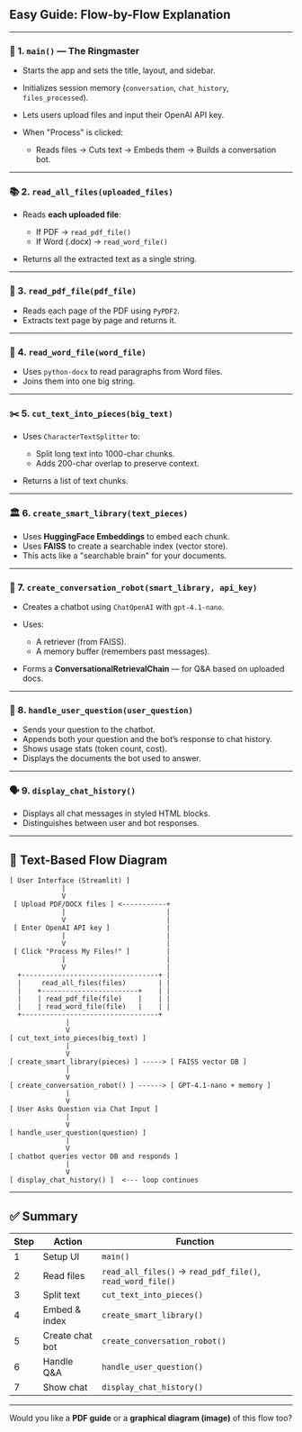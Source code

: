 
## Easy Guide: Flow-by-Flow Explanation

---

### 🎪 1. `main()` — The Ringmaster

* Starts the app and sets the title, layout, and sidebar.
* Initializes session memory (`conversation`, `chat_history`, `files_processed`).
* Lets users upload files and input their OpenAI API key.
* When "Process" is clicked:

  * Reads files → Cuts text → Embeds them → Builds a conversation bot.

---

### 📚 2. `read_all_files(uploaded_files)`

* Reads **each uploaded file**:

  * If PDF → `read_pdf_file()`
  * If Word (.docx) → `read_word_file()`
* Returns all the extracted text as a single string.

---

### 📄 3. `read_pdf_file(pdf_file)`

* Reads each page of the PDF using `PyPDF2`.
* Extracts text page by page and returns it.

---

### 📝 4. `read_word_file(word_file)`

* Uses `python-docx` to read paragraphs from Word files.
* Joins them into one big string.

---

### ✂️ 5. `cut_text_into_pieces(big_text)`

* Uses `CharacterTextSplitter` to:

  * Split long text into 1000-char chunks.
  * Adds 200-char overlap to preserve context.
* Returns a list of text chunks.

---

### 🏛️ 6. `create_smart_library(text_pieces)`

* Uses **HuggingFace Embeddings** to embed each chunk.
* Uses **FAISS** to create a searchable index (vector store).
* This acts like a "searchable brain" for your documents.

---

### 🤖 7. `create_conversation_robot(smart_library, api_key)`

* Creates a chatbot using `ChatOpenAI` with `gpt-4.1-nano`.
* Uses:

  * A retriever (from FAISS).
  * A memory buffer (remembers past messages).
* Forms a **ConversationalRetrievalChain** — for Q\&A based on uploaded docs.

---

### 💬 8. `handle_user_question(user_question)`

* Sends your question to the chatbot.
* Appends both your question and the bot’s response to chat history.
* Shows usage stats (token count, cost).
* Displays the documents the bot used to answer.

---

### 🗣️ 9. `display_chat_history()`

* Displays all chat messages in styled HTML blocks.
* Distinguishes between user and bot responses.

---

## 🧱 Text-Based Flow Diagram

```plaintext
[ User Interface (Streamlit) ]
             |
             V
 [ Upload PDF/DOCX files ] <-----------+
             |                         |
             V                         |
 [ Enter OpenAI API key ]              |
             |                         |
             V                         |
 [ Click "Process My Files!" ]         |
             |                         |
             V                         |
  +----------------------------------+ |
  |     read_all_files(files)        | |
  |    +------------------------+    | |
  |    | read_pdf_file(file)    |    | |
  |    | read_word_file(file)   |    | |
  +----------------------------------+
              |
              V
[ cut_text_into_pieces(big_text) ]
              |
              V
[ create_smart_library(pieces) ] -----> [ FAISS vector DB ]
              |
              V
[ create_conversation_robot() ] ------> [ GPT-4.1-nano + memory ]
              |
              V
[ User Asks Question via Chat Input ]
              |
              V
[ handle_user_question(question) ]
              |
              V
[ chatbot queries vector DB and responds ]
              |
              V
[ display_chat_history() ]  <--- loop continues
```

---

## ✅ Summary

| Step | Action          | Function                                                   |
| ---- | --------------- | ---------------------------------------------------------- |
| 1    | Setup UI        | `main()`                                                   |
| 2    | Read files      | `read_all_files()` → `read_pdf_file()`, `read_word_file()` |
| 3    | Split text      | `cut_text_into_pieces()`                                   |
| 4    | Embed & index   | `create_smart_library()`                                   |
| 5    | Create chat bot | `create_conversation_robot()`                              |
| 6    | Handle Q\&A     | `handle_user_question()`                                   |
| 7    | Show chat       | `display_chat_history()`                                   |

---

Would you like a **PDF guide** or a **graphical diagram (image)** of this flow too?
